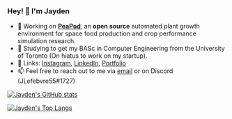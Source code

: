### Hey! 👋 I'm Jayden
- 🌱 Working on [**PeaPod**](https://github.com/PeaPodTechnologies/PeaPod), an **open source** automated plant growth environment for space food production and crop performance simulation research.
- 🔭 Studying to get my BASc in Computer Engineering from the University of Toronto (On hiatus to work on my startup).
- 💬 Links: [Instagram](https://www.instagram.com/JLefebvre55), [LinkedIn](https://www.linkedin.com/in/jayden-lefebvre-114bb4164/), [Portfolio](https://jlefebvre55.github.io/)
- 📫 Feel free to reach out to me via [email](mailto:jayden.lefebvre55@gmail.com) or on Discord (JLefebvre55#1727)


[![Jayden's GitHub stats](https://github-readme-stats.vercel.app/api?username=jlefebvre55&count_private=true&show_icons=true&include_all_commits=true)](https://github.com/anuraghazra/github-readme-stats)

[![Jayden's Top Langs](https://github-readme-stats.vercel.app/api/top-langs/?username=jlefebvre55&langs_count=8)](https://github.com/anuraghazra/github-readme-stats)
